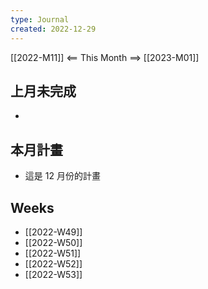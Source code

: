 ```yaml
---
type: Journal
created: 2022-12-29
---
```

[[2022-M11]] <== This Month ==> [[2023-M01]]

## 上月未完成
- 

## 本月計畫
- 這是 12 月份的計畫

## Weeks
- [[2022-W49]]
- [[2022-W50]]
- [[2022-W51]]
- [[2022-W52]]
- [[2022-W53]]
